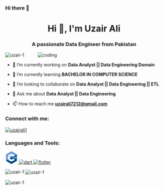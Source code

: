 ### Hi there 👋

<h1 align="center">Hi 👋, I'm Uzair Ali</h1>
<h3 align="center">A passionate Data Engineer from Pakistan</h3>
<img align="right" alt="coding" width="400" src="https://miro.medium.com/max/1360/0*7Q3yvSIv_t0ioJ-Z.gif">

<p align="left"> <img src="https://komarev.com/ghpvc/?username=uzair-1&label=Profile%20views&color=0e75b6&style=flat" alt="uzair-1" /> </p>

- 🔭 I’m currently working on **Data Analyst || Data Engineering Domain**

- 🌱 I’m currently learning **BACHELOR IN COMPUTER SCIENCE**

- 👯 I’m looking to collaborate on **Data Analyst || Data Engineering || ETL**

- 💬 Ask me about **Data Analyst || Data Engineering**

- 📫 How to reach me **uzairali7212@gmail.com**

<h3 align="left">Connect with me:</h3>
<p align="left">
<a href="https://linkedin.com/in/uzairali1" target="blank"><img align="center" src="https://raw.githubusercontent.com/rahuldkjain/github-profile-readme-generator/master/src/images/icons/Social/linked-in-alt.svg" alt="uzairali1" height="30" width="40" /></a>
</p>

<h3 align="left">Languages and Tools:</h3>
<p align="left"> <a href="https://www.w3schools.com/cpp/" target="_blank" rel="noreferrer"> <img src="https://raw.githubusercontent.com/devicons/devicon/master/icons/cplusplus/cplusplus-original.svg" alt="cplusplus" width="40" height="40"/> </a> <a href="https://dart.dev" target="_blank" rel="noreferrer"> <img src="https://www.vectorlogo.zone/logos/dartlang/dartlang-icon.svg" alt="dart" width="40" height="40"/> </a> <a href="https://flutter.dev" target="_blank" rel="noreferrer"> <img src="https://www.vectorlogo.zone/logos/flutterio/flutterio-icon.svg" alt="flutter" width="40" height="40"/> </a> </p>

<p><img align="left" src="https://github-readme-stats.vercel.app/api/top-langs?username=uzair-1&show_icons=true&locale=en&layout=compact" alt="uzair-1" /></p>

<p>&nbsp;<img align="center" src="https://github-readme-stats.vercel.app/api?username=uzair-1&show_icons=true&locale=en" alt="uzair-1" /></p>

<p><img align="center" src="https://github-readme-streak-stats.herokuapp.com/?user=uzair-1&" alt="uzair-1" /></p>
